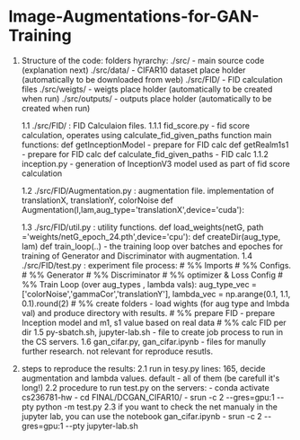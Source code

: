 # Image-Augmentations-for-GAN-Training

1. Structure of the code:
	folders hyrarchy:
	./src/					- main source code (explanation next)
	./src/data/				- CIFAR10 dataset place holder (automatically to be downloaded from web)
	./src/FID/				- FID calculation files
	./src/weigts/			- weigts place holder (automatically to be created when run)
	./src/outputs/			- outputs place holder (automatically to be created when run)

	
	1.1 ./src/FID/ : FID Calculaion files.
		1.1.1 fid_score.py - fid score calculation, operates using calculate_fid_given_paths function
							 main functions:
											def getInceptionModel			- prepare for FID calc
											def getRealm1s1					- prepare for FID calc
											def calculate_fid_given_paths	- FID calc
		1.1.2 inception.py - generation of InceptionV3 model used as part of fid score calculation
		
	1.2 ./src/FID/Augmentation.py : augmentation file. 
									implementation of translationX, translationY, colorNoise
									def Augmentation(I,lam,aug_type='translationX',device='cuda'):

	1.3 ./src/FID/util.py : utility functions.
									def load_weights(netG, path ='weights/netG_epoch_24.pth',device='cpu'):
									def createDir(aug_type, lam)
									def train_loop(..) - the training loop over batches and epoches for training of Generator and Discriminator 
														 with augmentation.
	1.4 ./src/FID/test.py : experiment file process:
							# %% Imports
							# %% Configs.
							# %% Generator
							# %% Discriminator
							# %% optimizer & Loss Config
							# %% Train Loop (over aug_types , lambda vals): aug_type_vec   = ['colorNoise','gammaCor','translationY'], lambda_vec = np.arange(0.1, 1.1, 0.1).round(2)
							# %% create folders - load wights (for aug type and lmbda val) and produce directory with results.
							# %% prepare FID - prepare Inception model and m1, s1 value based on real data
							# %% calc FID per dir 
	1.5 py-sbatch.sh, jupyter-lab.sh  - file to create job process to run in the CS servers.
	1.6 gan_cifar.py, gan_cifar.ipynb - files for manully further research. not relevant for reproduce resutls. 
	
		
2. steps to reproduce the results:
	2.1 run in tesy.py lines: 165, decide augmentation and lambda values. default -  all of them (be carefull it's long!)
	2.2 procedure to run test.py on the servers: 
		- conda activate cs236781-hw
		- cd FINAL/DCGAN_CIFAR10/
		- srun -c 2 --gres=gpu:1 --pty python -m test.py
	2.3 if you want to check the net manualy in the jupyter lab, you can use the notebook gan_cifar.ipynb
		- srun -c 2 --gres=gpu:1 --pty jupyter-lab.sh
			
